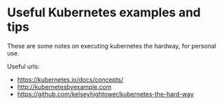 # Useful Kubernetes examples and tips

These are some notes on executing kubernetes the hardway, for personal use.

Useful urls:

* https://kubernetes.io/docs/concepts/
* http://kubernetesbyexample.com
* https://github.com/kelseyhightower/kubernetes-the-hard-way
